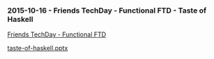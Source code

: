 
### 2015-10-16 - Friends TechDay - Functional FTD - Taste of Haskell

[Friends TechDay - Functional FTD](http://friendstechday.com/2015/10/16/functional-ftd/)

[taste-of-haskell.pptx](taste-of-haskell.pptx)



